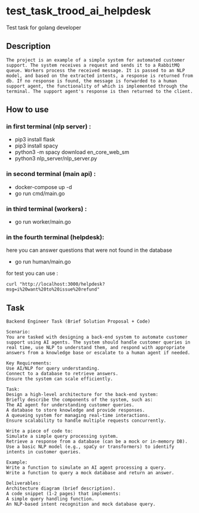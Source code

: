 # test_task_trood_ai_helpdesk
Test task for golang developer

## Description
```
The project is an example of a simple system for automated customer support. The system receives a request and sends it to a RabbitMQ queue. Workers process the received message. It is passed to an NLP model, and based on the extracted intents, a response is returned from db. If no response is found, the message is forwarded to a human support agent, the functionality of which is implemented through the terminal. The support agent's response is then returned to the client.
```

## How to use
### in first terminal (nlp server) :
* pip3 install flask
* pip3 install spacy
* python3 -m spacy download en_core_web_sm
* python3 nlp_server/nlp_server.py

### in second terminal (main api) : 
* docker-compose up -d
* go run cmd/main.go

### in third terminal (workers) :
* go run worker/main.go

### in the fourth terminal (helpdesk):
here you can answer questions that were not found in the database
* go run human/main.go 

for test you can use :
```
curl "http://localhost:3000/helpdesk?msg=i%20want%20to%20issue%20refund"
```


## Task

```
Backend Engineer Task (Brief Solution Proposal + Code)

Scenario:
You are tasked with designing a back-end system to automate customer support using AI agents. The system should handle customer queries in real time, use NLP to understand them, and respond with appropriate answers from a knowledge base or escalate to a human agent if needed.

Key Requirements:
Use AI/NLP for query understanding.
Connect to a database to retrieve answers.
Ensure the system can scale efficiently.

Task:
Design a high-level architecture for the back-end system:
Briefly describe the components of the system, such as:
The AI agent for understanding customer queries.
A database to store knowledge and provide responses.
A queueing system for managing real-time interactions.
Ensure scalability to handle multiple requests concurrently.

Write a piece of code to:
Simulate a simple query processing system.
Retrieve a response from a database (can be a mock or in-memory DB).
Use a basic NLP model (e.g., spaCy or transformers) to identify intents in customer queries.

Example:
Write a function to simulate an AI agent processing a query.
Write a function to query a mock database and return an answer.

Deliverables:
Architecture diagram (brief description).
A code snippet (1-2 pages) that implements:
A simple query handling function.
An NLP-based intent recognition and mock database query.

```